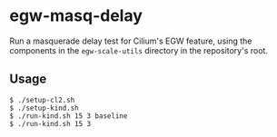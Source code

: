 # egw-masq-delay

Run a masquerade delay test for Cilium's EGW feature, using the
components in the `egw-scale-utils` directory in the repository's
root.

## Usage


```
$ ./setup-cl2.sh
$ ./setup-kind.sh
$ ./run-kind.sh 15 3 baseline
$ ./run-kind.sh 15 3
```
